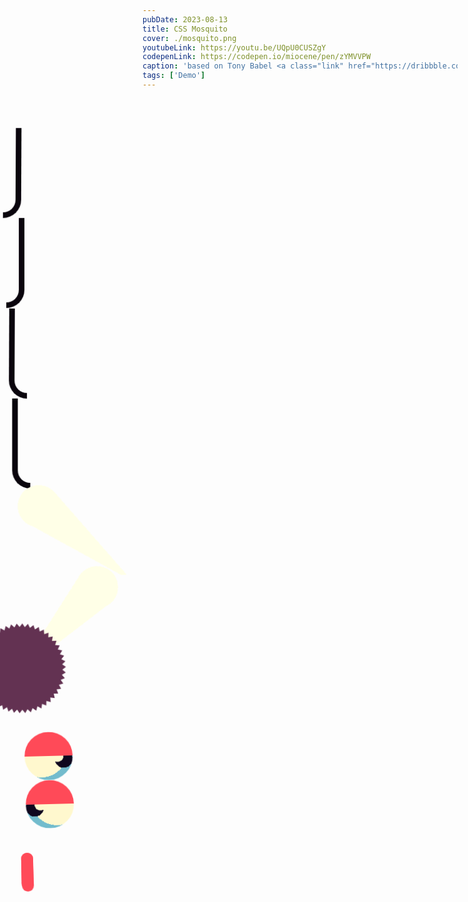 ```yaml
---
pubDate: 2023-08-13
title: CSS Mosquito
cover: ./mosquito.png
youtubeLink: https://youtu.be/UQpU0CUSZgY
codepenLink: https://codepen.io/miocene/pen/zYMVVPW
caption: 'based on Tony Babel <a class="link" href="https://dribbble.com/shots/3052126-The-charismatic-mosquito">video</a>'
tags: ['Demo']
---
```


<div class="mosquito">
  <div class="mosquito__leftLeg mosquito__leftLeg_back"></div>
  <div class="mosquito__leftLeg mosquito__leftLeg_front"></div>
  <div class="mosquito__rightLeg mosquito__rightLeg_back"></div>
  <div class="mosquito__rightLeg mosquito__rightLeg_front"></div>
  <div class="mosquito__leftWing"></div>
  <div class="mosquito__rightWing"></div>
  <div class="mosquito__body"></div>

  <div class="mosquito__face">
    <div class="mosquito__leftEye"></div>
    <div class="mosquito__rightEye"></div>
    <div class="mosquito__nose">
      <div></div>
    </div>
  </div>
</div>

<style>
  .demo {
    background-color: #ffe329;
  }

  .demo * {
    position: absolute;
  }
  .demo *::before, .demo *::after {
    position: absolute;
    content: '';
  }

  .mosquito {
    top: 50%; left: 50%;
    
    --animation: 5s linear infinite;
    animation: mosquitoTranslate var(--animation),
              mosquitoRotate var(--animation);
  }
  @keyframes mosquitoTranslate {
    /* left */
    0%, 100% { translate: -21vw 4vw; }
    5% { translate: -22vw 5vw; }
    10% { translate: -21vw 4vw; }
    15% { translate: -22vw 3vw; }
    20% { translate: -23vw 4vw; }
    25% { translate: -22vw 3vw; }
    30% { translate: -21vw 4vw; }
    
    /* top center */
    40% { translate: -4vw -12vw; }
    
    /* right */
    50% { translate: 24vw 4vw; }
    55% { translate: 25vw 5vw; }
    60% { translate: 24vw 4vw; }
    65% { translate: 23vw 5vw; }
    70% { translate: 24vw 4vw; }
    75% { translate: 25vw 3vw; }
    80% { translate: 24vw 4vw; }
    
    /* bottom center */
    90% { translate: 9vw 14vw; }
  }
  @keyframes mosquitoRotate {
    /* left */
    0%, 100% { rotate: 0deg; }
    5% { rotate: -14deg; }
    15% { rotate: 5deg; }
    20% { rotate: -17deg; }
    30% { rotate: 5deg; }
    
    /* top center */
    40% { rotate: -17deg; }
    45% { rotate: 4deg; }

    /* right */
    55% { rotate: -16deg; }
    65% { rotate: 4deg; }
    70% { rotate: -21deg; }
    75% { rotate: 0deg; }
    85% { rotate: -24deg; }

    /* bottom center */
    95% { rotate: 0deg; }
  }

  /* LEFT LEGS */
  .mosquito__leftLeg {
    width: 3vw; height: 15vw;
    box-sizing: border-box;
    border-radius: 0 0 99em;
    border-width: 0 1vw 1vw 0;
    border-style: solid;
    border-color: #0a050d;
    transform-origin: top right;
  }
  .mosquito__leftLeg::before {
    bottom: -1vw; left: -0.5vw;
    width: 1vw;
    aspect-ratio: 1/1;
    border-radius: 50%;
    background: #0a050d;
  }
  .mosquito__leftLeg_back {
    top: 3.5vw; left: -7.8vw;
    
    animation: mosquitoBackLeg var(--animation);
  }
  @keyframes mosquitoBackLeg {
    /* left */
    0%, 100% { rotate: 0deg; }
    5% { rotate: 16deg; }
    15% { rotate: -7deg; }
    20% { rotate: 19deg; }
    30% { rotate: -7deg; }
    
    /* top center */
    40% { rotate: 27deg; }
    45% { rotate: -6deg; }

    /* right */
    55% { rotate: 18deg; }
    65% { rotate: -6deg; }
    70% { rotate: 23deg; }
    75% { rotate: 0deg; }
    85% { rotate: 26deg; }

    /* bottom center */
    90% { rotate: 7deg; }
    95% { rotate: 0deg; }
  }
  .mosquito__leftLeg_front {
    top: 5vw; left: -5.5vw;

    animation: mosquitoFrontLeg var(--animation);
  }
  @keyframes mosquitoFrontLeg {
    /* left */
    0%, 100% { rotate: 0deg; }
    5% { rotate: 14deg; }
    15% { rotate: -5deg; }
    20% { rotate: 17deg; }
    30% { rotate: -5deg; }
    
    /* top center */
    40% { rotate: 25deg; }
    45% { rotate: -4deg; }

    /* right */
    55% { rotate: 16deg; }
    65% { rotate: -4deg; }
    70% { rotate: 21deg; }
    75% { rotate: 0deg; }
    85% { rotate: 24deg; }

    /* bottom center */
    90% { rotate: 5deg; }
    95% { rotate: 0deg; }
  }

  /* RIGHT LEGS */
  .mosquito__rightLeg {
    width: 3vw; height: 15vw;
    box-sizing: border-box;
    border-radius: 0 0 0 99em;
    border-width: 0 0 1vw 1vw;
    border-style: solid;
    border-color: #0a050d;
    transform-origin: top left;
  }
  .mosquito__rightLeg::before {
    bottom: -1vw; right: -0.5vw;
    width: 1vw;
    aspect-ratio: 1/1;
    border-radius: 50%;
    background: #0a050d;
  }
  .mosquito__rightLeg_back {
    top: 3.5vw; left: 4.5vw;
    
    animation: mosquitoBackLeg var(--animation);
  }
  .mosquito__rightLeg_front {
    top: 5vw; left: 2.1vw;
    
    animation: mosquitoFrontLeg var(--animation);
  }

  /* WINGS */
  .mosquito__leftWing {
    top: -21vw; left: -17vw;
    width: 18vw; height: 15vw;
    background: conic-gradient(from 299deg at 100% 100%, #ffffe7 20deg, transparent 0) 1vw 1vw no-repeat, radial-gradient(farthest-side, #ffffe7 100%, transparent) 0 0 / 7vw 7vw no-repeat;
    transform-origin: bottom right;

    animation: mosquitoLeftWing 0.2s linear infinite;
  }
  @keyframes mosquitoLeftWing {
    0% { rotate: 10deg; }
    50% { rotate: -15deg; }
  }
  .mosquito__rightWing {
    top: -21vw; left: -1vw;
    width: 18vw; height: 15vw;
    background: conic-gradient(from 41deg at 0% 100%, #ffffe7 20deg, transparent 0) -1vw 1vw no-repeat, radial-gradient(farthest-side, #ffffe7 100%, transparent) 11vw 0 / 7vw 7vw no-repeat;
    transform-origin: bottom left;

    animation: mosquitoRightWing 0.2s linear infinite;
  }
  @keyframes mosquitoRightWing {
    0% { rotate: -15deg; }
    50% { rotate: 10deg; }
  }

  /* BODY */
  .mosquito__body {
    width: 15vw;
    aspect-ratio: 1/1;
    background: #633252;
    translate: -50% -50%;
    clip-path: polygon(100.00% 50.00%,95.91% 52.89%,99.61% 56.27%,95.19% 58.62%,98.43% 62.43%,93.75% 64.21%,96.49% 68.41%,91.62% 69.59%,93.82% 74.09%,88.84% 74.65%,90.45% 79.39%,85.44% 79.32%,86.45% 84.23%,81.49% 83.53%,81.87% 88.53%,77.04% 87.21%,76.79% 92.22%,72.16% 90.31%,71.29% 95.24%,66.93% 92.77%,65.45% 97.55%,61.44% 94.55%,59.37% 99.11%,55.77% 95.64%,53.14% 99.90%,50.00% 96.00%,46.86% 99.90%,44.23% 95.64%,40.63% 99.11%,38.56% 94.55%,34.55% 97.55%,33.07% 92.77%,28.71% 95.24%,27.84% 90.31%,23.21% 92.22%,22.96% 87.21%,18.13% 88.53%,18.51% 83.53%,13.55% 84.23%,14.56% 79.32%,9.55% 79.39%,11.16% 74.65%,6.18% 74.09%,8.38% 69.59%,3.51% 68.41%,6.25% 64.21%,1.57% 62.43%,4.81% 58.62%,0.39% 56.27%,4.09% 52.89%,0.00% 50.00%,4.09% 47.11%,0.39% 43.73%,4.81% 41.38%,1.57% 37.57%,6.25% 35.79%,3.51% 31.59%,8.38% 30.41%,6.18% 25.91%,11.16% 25.35%,9.55% 20.61%,14.56% 20.68%,13.55% 15.77%,18.51% 16.47%,18.13% 11.47%,22.96% 12.79%,23.21% 7.78%,27.84% 9.69%,28.71% 4.76%,33.07% 7.23%,34.55% 2.45%,38.56% 5.45%,40.63% 0.89%,44.23% 4.36%,46.86% 0.10%,50.00% 4.00%,53.14% 0.10%,55.77% 4.36%,59.37% 0.89%,61.44% 5.45%,65.45% 2.45%,66.93% 7.23%,71.29% 4.76%,72.16% 9.69%,76.79% 7.78%,77.04% 12.79%,81.87% 11.47%,81.49% 16.47%,86.45% 15.77%,85.44% 20.68%,90.45% 20.61%,88.84% 25.35%,93.82% 25.91%,91.62% 30.41%,96.49% 31.59%,93.75% 35.79%,98.43% 37.57%,95.19% 41.38%,99.61% 43.73%,95.91% 47.11%);
  }

  /* FACE */
  .mosquito__face {
    top: 50%; left: 50%;

    animation: mosquitoFace var(--animation);
  }
  @keyframes mosquitoFace {
    0%, 100% { translate: 0vw 0vw; rotate: 0deg; }
    5% { translate: 0.3vw -0.7vw; rotate: 3deg; }
    10% { translate: 0.3vw -0.5vw; rotate: 11deg; }
    15% { translate: 2.7vw 0.2vw; rotate: 1deg; }
    20% { translate: 6.3vw -0.1vw; rotate: 7deg; }
    25% { translate: 5.6vw 0.3vw; rotate: 9deg; }
    35% { translate: 0.1vw 0.4vw; rotate: 3deg; }
    40% { translate: 0.3vw -0.8vw; rotate: 10deg; }
    50.4% { translate: -0.1vw 0.1vw; rotate: 3deg; }
    60% { translate: -1.1vw -0.2vw; rotate: 11deg; }
    65% { translate: -6.4vw -0.5vw; rotate: 4deg; }
    75% { translate: -0.5vw -0.1vw; rotate: 13deg; }
    80% { translate: -0.2vw 0.5vw; rotate: 7deg; }
    90% { translate: 0.5vw -0.4vw; rotate: 18deg; }
    95% { translate: -0.3vw 1.1vw; rotate: 10deg; }
  }
  .mosquito__leftEye {
    top: 0vw; left: -8.5vw;
    width: 8vw;
    aspect-ratio: 1/1;
    background: linear-gradient(#ff4a58 100%, transparent 0) 0 -4vw no-repeat,
        radial-gradient(farthest-side, #fff8ce 100%, transparent 0) 4.5vw 3vw / 2vw 2vw no-repeat,
        radial-gradient(farthest-side, #0f071e 100%, transparent 0) 5vw 3vw / 3vw 3vw no-repeat,
        radial-gradient(circle at 35% 40%, #fff8ce 61%, transparent 0), #73bccd;
    border-radius: 50%;
    translate: 0 -50%;

    animation: mosquitoLeftEye var(--animation);
  }
  @keyframes mosquitoLeftEye {
    /* left */
    0%, 15%, 25% { background-position: 0 -4vw, 4.5vw 3vw, 5vw 3vw, 0 0; }
    20% { background-position: 0 0, 4.5vw 3vw, 5vw 3vw, 0 0; }
    
    /* right */
    65%, 75%, 100% { background-position: 0 -4vw, 4.5vw 3vw, 5vw 3vw, 0 0; }
    70% { background-position: 0 0, 4.5vw 3vw, 5vw 3vw, 0 0; }
  }
  .mosquito__rightEye {
    top: 0vw; left: 0.5vw;
    width: 8vw;
    aspect-ratio: 1/1;
    background: linear-gradient(#ff4a58 100%, transparent 0) 0 -4vw no-repeat,
        radial-gradient(farthest-side, #fff8ce 100%, transparent 0) 1.5vw 3vw / 2vw 2vw no-repeat,
        radial-gradient(farthest-side, #0f071e 100%, transparent 0) 0vw 3vw / 3vw 3vw no-repeat,
        radial-gradient(circle at 65% 40%, #fff8ce 61%, transparent 0), #73bccd;
    border-radius: 50%;
    translate: 0 -50%;

    animation: mosquitoRightEye var(--animation);
  }
  @keyframes mosquitoRightEye {
    /* left */
    0%, 17%, 27% { background-position: 0 -4vw, 1.5vw 3vw, 0vw 3vw, 0 0; }
    22% { background-position: 0 0, 1.5vw 3vw, 0vw 3vw, 0 0; }
    
    /* right */
    67%, 77%, 100% { background-position: 0 -4vw, 1.5vw 3vw, 0vw 3vw, 0 0; }
    72% { background-position: 0 0, 1.5vw 3vw, 0vw 3vw, 0 0; }
  }

  /* NOSE */
  .mosquito__nose {
    top: -2.5vw;
    width: 2vw; height: 6vw;
    background: #ff4a58;
    border-radius: 99em;
    transform-origin: 1vw 1vw;
    translate: -50%;

    animation: mosquitoNose var(--animation);
  }
  @keyframes mosquitoNose {
    0%, 100% { rotate: 0deg; }
    5% { rotate: 5deg; }
    15% { rotate: -3deg; }
    20% { rotate: 2deg; }
    45% { rotate: -3deg; }
    60% { rotate: 3deg; }
    75% { rotate: -4deg; }
  }
  .mosquito__nose > div {
    top: 4vw;
    width: 2vw; height: 6.5vw;
    border-radius: 99em;
    transform-origin: 1vw 1vw;
    background: #ff4a58;

    animation: mosquitoNoseDiv var(--animation);
  }
  @keyframes mosquitoNoseDiv {
    0%, 100% { rotate: 0deg; }
    5% { rotate: -8deg; }
    15% { rotate: 4deg; }
    25% { rotate: -4deg; }
    30% { rotate: 2deg; }
    40% { rotate: -4deg; }
    45% { rotate: 7deg; }
    55% { rotate: -4deg; }
    80% { rotate: 6deg; }
    90% { rotate: -2deg; }
    95% { rotate: 2deg; }
  }
  .mosquito__nose > div::before {
    top: 4.5vw; left: 0;
    width: 2vw; height: 8vw;
    border-radius: 99em;
    transform-origin: 1vw 1vw;
    background: #ff4a58;

    animation: mosquitoNoseDivBefore var(--animation);
  }
  @keyframes mosquitoNoseDivBefore {
    0%, 100% { rotate: 0deg; }
    5% { rotate: -8deg; }
    10% { rotate: 7deg; }
    20% { rotate: -11deg; }
    30% { rotate: 9deg; }
    35% { rotate: -11deg; }
    45% { rotate: 10deg; }
    55% { rotate: -9deg; }
    60% { rotate: 9deg; }
    70% { rotate: -12deg; }
    80% { rotate: 8deg; }
    85% { rotate: -11deg; }
    95% { rotate: 10deg; }
  }
</style>